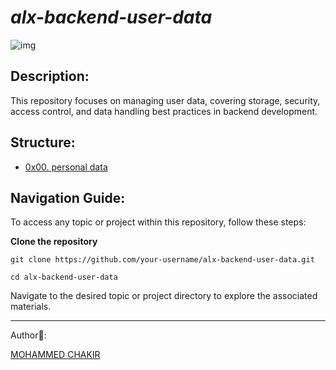 # *alx-backend-user-data*


![img](https://github.com/mohammedchakir/alx-backend-user-data/assets/129831433/13cba2bb-053e-489e-bcda-54a8f9767aad)


## Description:

This repository focuses on managing user data, covering storage, security, access control, and data handling best practices in backend development.


## Structure:

- [0x00. personal data]()



## Navigation Guide:

To access any topic or project within this repository, follow these steps:

**Clone the repository**

```
git clone https://github.com/your-username/alx-backend-user-data.git
```

```
cd alx-backend-user-data
```
Navigate to the desired topic or project directory to explore the associated materials.




-------
Author📑:

[MOHAMMED CHAKIR](https://github.com/mohammedchakir)